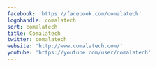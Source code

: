```yaml
---
facebook: 'https://facebook.com/comalatech'
logohandle: comalatech
sort: comalatech
title: Comalatech
twitter: comalatech
website: 'http://www.comalatech.com/'
youtube: 'https://youtube.com/user/comalatech'
---
```


